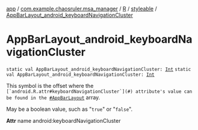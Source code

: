 [app](../../../index.md) / [com.example.chaosruler.msa_manager](../../index.md) / [R](../index.md) / [styleable](index.md) / [AppBarLayout_android_keyboardNavigationCluster](.)

# AppBarLayout_android_keyboardNavigationCluster

`static val AppBarLayout_android_keyboardNavigationCluster: `[`Int`](https://kotlinlang.org/api/latest/jvm/stdlib/kotlin/-int/index.html)
`static val AppBarLayout_android_keyboardNavigationCluster: `[`Int`](https://kotlinlang.org/api/latest/jvm/stdlib/kotlin/-int/index.html)

This symbol is the offset where the ``[`android.R.attr#keyboardNavigationCluster`](#) attribute's value can be found in the ``[`#AppBarLayout`](-app-bar-layout.md) array.

May be a boolean value, such as "`true`" or "`false`".

**Attr**
name android:keyboardNavigationCluster

